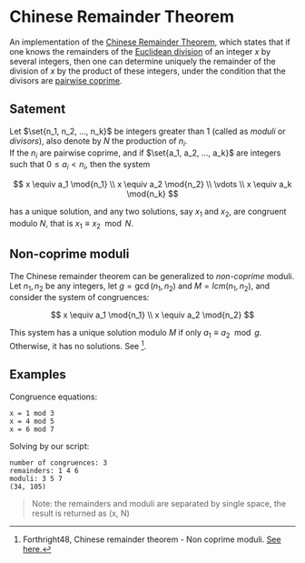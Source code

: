 # Chinese Remainder Theorem
An implementation of the [Chinese Remainder Theorem](https://en.wikipedia.org/wiki/Chinese_remainder_theorem), which states that if one knows the remainders of the [Euclidean division](https://en.wikipedia.org/wiki/Euclidean_division) of an integer $x$ by several integers, then one can determine uniquely the remainder of the division of $x$ by the product of these integers, under the condition that the divisors are [pairwise coprime](https://en.wikipedia.org/wiki/Pairwise_coprime).


## Satement
Let $\set{n_1, n_2, ..., n_k}$ be integers greater than 1 (called as _moduli_ or _divisors_), also denote by $N$ the production of $n_i$.   
If the $n_i$ are pairwise coprime, and if $\set{a_1, a_2, ..., a_k}$ are integers such that $0 \leq a_i \lt n_i$, then the system

$$
x \equiv a_1 \mod{n_1} \\ x \equiv a_2 \mod{n_2} \\ \vdots \\ x \equiv a_k \mod{n_k}
$$

has a unique solution, and any two solutions, say $x_1$ and $x_2$, are congruent modulo $N$, that is $x_1 \equiv x_2 \mod{N}$.


## Non-coprime moduli
The Chinese remainder theorem can be generalized to _non-coprime_ moduli. Let $n_1, n_2$ be any integers, let $g = \gcd(n_1, n_2)$ and $M = lcm(n_1, n_2)$, and consider the system of congruences:

$$
x \equiv a_1 \mod{n_1} \\ x \equiv a_2 \mod{n_2}
$$

This system has a unique solution modulo $M$ if only $a_1 \equiv a_2 \mod{g}$. Otherwise, it has no solutions. See [^2].

## Examples
Congruence equations:   

```
x = 1 mod 3
x = 4 mod 5
x = 6 mod 7
```

Solving by our script:

```
number of congruences: 3
remainders: 1 4 6
moduli: 3 5 7
(34, 105)
```

>Note: the remainders and moduli are separated by single space, the result is returned as (x, N)





[^1]: Wikipedia, Chinese remainder theorem. [See here](https://en.wikipedia.org/wiki/Chinese_remainder_theorem).
[^2]: Forthright48, Chinese remainder theorem - Non coprime moduli. [See here.](https://forthright48.com/chinese-remainder-theorem-part-2-non-coprime-moduli/)